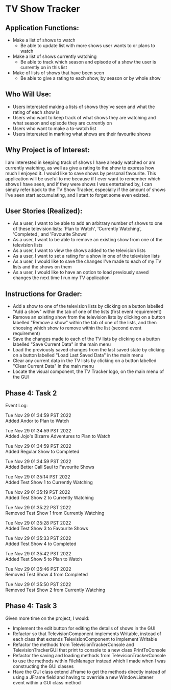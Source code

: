 # TV Show Tracker

## Application Functions:
- Make a list of shows to watch
  - Be able to update list with more shows user wants to or plans to watch
- Make a list of shows currently watching
  - Be able to track which season and episode of a show the user is currently on in this list
- Make of lists of shows that have been seen
  - Be able to give a rating to each show, by season or by whole show

## Who Will Use:
- Users interested making a lists of shows they've seen and what the rating of each show is
- Users who want to keep track of what shows they are watching and what season and episode they are currently on
- Users who want to make a to-watch list 
- Users interested in marking what shows are their favourite shows

## Why Project is of Interest:
I am interested in keeping track of shows I have already watched or am currently watching, as well as give a rating to 
the show to express how much I enjoyed it. I would like to save shows by personal favourite. This application will be
useful to me because if I ever want to remember which shows I have seen, and if they were shows I was entertained by, I
can simply refer back to the TV Show Tracker, especially if the amount of shows I've seen start accumulating, and I 
start to forget some even existed.

## User Stories (Realized):
- As a user, I want to be able to add an arbitrary number of shows to one of these television lists: 'Plan to Watch',
'Currently Watching', 'Completed', and 'Favourite Shows'
- As a user, I want to be able to remove an existing show from one of the television lists
- As a user, I want to view the shows added to the television lists
- As a user, I want to set a rating for a show in one of the television lists
- As a user, I would like to save the changes I've made to each of my TV lists and the shows on them
- As a user, I would like to have an option to load previously saved changes the next time I run my TV application

## Instructions for Grader:
- Add a show to one of the television lists by clicking on a button labelled "Add a show" within the tab of one of the 
lists (first event requirement)
- Remove an existing show from the television lists by clicking on a button labelled "Remove a show" within the tab of
one of the lists, and then choosing which show to remove within the list (second event requirement)
- Save the changes made to each of the TV lists by clicking on a button labelled "Save Current Data" in the main menu
- Load the previously saved changes from the last saved state by clicking on a button labelled "Load Last Saved Data" 
in the main menu
- Clear any current data in the TV lists by clicking on a button labelled "Clear Current Data" in the main menu
- Locate the visual component, the TV Tracker logo, on the main menu of the GUI

## Phase 4: Task 2

Event Log:

Tue Nov 29 01:34:59 PST 2022\
Added Andor to Plan to Watch

Tue Nov 29 01:34:59 PST 2022\
Added Jojo's Bizarre Adventures to Plan to Watch

Tue Nov 29 01:34:59 PST 2022\
Added Regular Show to Completed

Tue Nov 29 01:34:59 PST 2022\
Added Better Call Saul to Favourite Shows

Tue Nov 29 01:35:14 PST 2022\
Added Test Show 1 to Currently Watching

Tue Nov 29 01:35:19 PST 2022\
Added Test Show 2 to Currently Watching

Tue Nov 29 01:35:22 PST 2022\
Removed Test Show 1 from Currently Watching

Tue Nov 29 01:35:28 PST 2022\
Added Test Show 3 to Favourite Shows

Tue Nov 29 01:35:33 PST 2022\
Added Test Show 4 to Completed

Tue Nov 29 01:35:42 PST 2022\
Added Test Show 5 to Plan to Watch

Tue Nov 29 01:35:46 PST 2022\
Removed Test Show 4 from Completed

Tue Nov 29 01:35:50 PST 2022\
Removed Test Show 2 from Currently Watching

## Phase 4: Task 3
Given more time on the project, I would:

- Implement the edit button for editing the details of shows in the GUI 
- Refactor so that TelevisionComponent implements Writable, instead of each class that extends TelevisionComponent
  to implement Writable
- Refactor the methods from TelevisionTrackerConsole and TelevisionTrackerGUI that print to console to a new class 
  PrintToConsole
- Refactor the saving and loading methods from TelevisionTrackerConsole to use the methods within FileManager instead 
  which I made when I was constructing the GUI classes
- Have the GUI class extend JFrame to get the methods directly instead of using a JFrame field and having to override a
  new WindowListener event within a GUI class method